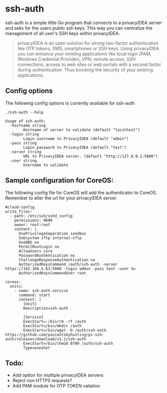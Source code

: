 ssh-auth
========

ssh-auth is a simple little Go program that connects to a privacyIDEA server and asks for the users public ssh keys.
This way you can centralize the management of all user's SSH keys within privacyIDEA.

> privacyIDEA is an open solution for strong two-factor authentication like OTP tokens, SMS, smartphones or SSH keys. Using privacyIDEA you can enhance your existing applications like local login (PAM, Windows Credential Provider), VPN, remote access, SSH connections, access to web sites or web portals with a second factor during authentication. Thus boosting the security of your existing applications.

Config options
--------------
The following config options is currently available for ssh-auth
```
./ssh-auth --help

Usage of ssh-auth:
  -hostname string
    	Hostname of server to validate (default "localhost")
  -login string
    	Login username to PrivacyIDEA (default "admin")
  -pass string
    	Login password to PrivacyIDEA (default "test")
  -server string
    	URL to PrivacyIDEA server. (default "http://127.0.0.1:5000")
  -user string
    	Username to validate
```

Sample configuration for CoreOS:
--------------------------------
The following config file for CoreOS will add the authenticator to CoreOS. Remember to alter the url for your privacyIDEA server.

```
#cloud-config
write_files:
  - path: /etc/ssh/sshd_config
    permissions: 0600
    owner: root:root
    content: |
      UsePrivilegeSeparation sandbox
      Subsystem sftp internal-sftp
      UseDNS no
      PermitRootLogin no
      AllowUsers core
      PasswordAuthentication no
      ChallengeResponseAuthentication no
      AuthorizedKeysCommand /auth/ssh-auth -server https://192.168.5.63:5000 -login admin -pass test -user %u
      AuthorizedKeysCommandUser root

coreos:
  units:
    - name: ssh-auth.service
      command: start
      content: |     
        [Unit]
        Description=ssh-auth

        [Service]
        ExecStart=-/bin/rm -rf /auth
        ExecStart=/bin/mkdir /auth
        ExecStart=/bin/wget -O /auth/ssh-auth https://github.com/pasientskyhosting/ps-ssh-auth/releases/download/v1.1/ssh-auth
        ExecStart=/bin/chmod 0700 /auth/ssh-auth
        Type=oneshot
```

Todo:
--------
* Add option for multiple privacyIDEA servers
* Reject non HTTPS requests?
* Add PAM module for OTP TOKEN valiation
